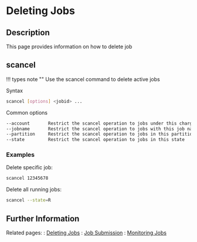 # Deleting Jobs

## Description

This page provides information on how to delete job

## scancel

!!! types note ""
    Use the scancel command to delete active jobs

Syntax

```Bash
scancel [options] <jobid> ...
```

Common options

```Bash
--account		Restrict the scancel operation to jobs under this charge account
--jobname		Restrict the scancel operation to jobs with this job name
--partition		Restrict the scancel operation to jobs in this partition
--state			Restrict the scancel operation to jobs in this state
```

### Examples

Delete specific job:

```Bash
scancel 12345678
```

Delete all running jobs:

```Bash
scancel --state=R
```

## Further Information

<Put further references here>

Related pages:
:    [Deleting Jobs](deleting-jobs.html)
:    [Job Submission](job-submission.html)
:    [Monitoring Jobs](monitoring-jobs.html)
